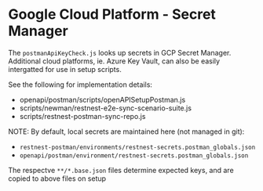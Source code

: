 # Google Cloud Platform - Secret Manager

The `postmanApiKeyCheck.js` looks up secrets in GCP Secret Manager. Additional cloud platforms, ie. Azure Key Vault, can also be easily intergatted for use in setup scripts.

See the following for implementation details:

- openapi/postman/scripts/openAPISetupPostman.js
- scripts/newman/restnest-e2e-sync-scenario-suite.js
- scripts/restnest-postman-sync-repo.js

NOTE: By default, local secrets are maintained here (not managed in git):

- `restnest-postman/environments/restnest-secrets.postman_globals.json`
- `openapi/postman/environment/restnest-secrets.postman_globals.json`

The respectve `**/*.base.json` files determine expected keys, and are copied to above files on setup
